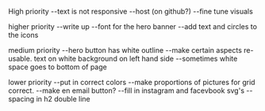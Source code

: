 High priority
--text is not responsive
--host (on github?)
--fine tune visuals

higher priority
--write up
--font for the hero banner
--add text and circles to the icons

medium priority
--hero button has white outline
--make certain aspects re-usable. text on white background on left hand side 
--sometimes white space goes to bottom of page

lower priority
--put in correct colors
--make proportions of pictures for grid correct. 
--make en email button? 
--fill in instagram and facevbook svg's
--spacing in h2 double line 
